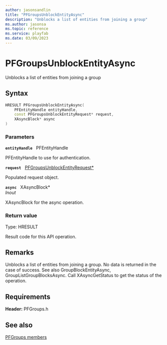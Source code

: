 ```yaml
---
author: jasonsandlin
title: "PFGroupsUnblockEntityAsync"
description: "Unblocks a list of entities from joining a group"
ms.author: jasonsa
ms.topic: reference
ms.service: playfab
ms.date: 03/09/2023
---
```


# PFGroupsUnblockEntityAsync  

Unblocks a list of entities from joining a group  

## Syntax  
  
```cpp
HRESULT PFGroupsUnblockEntityAsync(  
    PFEntityHandle entityHandle,  
    const PFGroupsUnblockEntityRequest* request,  
    XAsyncBlock* async  
)  
```  
  
### Parameters  
  
**`entityHandle`** &nbsp; PFEntityHandle  
  
PFEntityHandle to use for authentication.  
  
**`request`** &nbsp; [PFGroupsUnblockEntityRequest*](../../pfgroupstypes/structs/pfgroupsunblockentityrequest.md)  
  
Populated request object.  
  
**`async`** &nbsp; XAsyncBlock*  
*_Inout_*  
  
XAsyncBlock for the async operation.  
  
  
### Return value
Type: HRESULT
  
Result code for this API operation.
  
## Remarks  
  
Unblocks a list of entities from joining a group. No data is returned in the case of success. See also GroupBlockEntityAsync, GroupListGroupBlocksAsync. Call XAsyncGetStatus to get the status of the operation.
  
## Requirements  
  
**Header:** PFGroups.h
  
## See also  
[PFGroups members](../pfgroups_members.md)  

  
  
